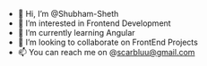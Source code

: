 - 👋 Hi, I’m @Shubham-Sheth
- 👀 I’m interested in Frontend Development 
- 🌱 I’m currently learning Angular
- 💞️ I’m looking to collaborate on FrontEnd Projects
- 📫 You can reach me on @scarbluu@gmail.com

<!---
Shubham-Sheth/Shubham-Sheth is a ✨ special ✨ repository because its `README.md` (this file) appears on your GitHub profile.
You can click the Preview link to take a look at your changes.
--->
